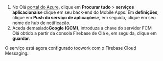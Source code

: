 
1. No Olá [portal do Azure](https://portal.azure.com/), clique em **Procurar tudo** > **serviços aplicacionais**e clique em seu back-end do Mobile Apps. Em **definições**, clique em **Push do serviço de aplicações**e, em seguida, clique em seu nome de hub de notificação.
2. Aceda demasiado**Google (GCM)**, introduza a chave do servidor FCM Olá obtido a partir da consola Firebase de Olá e, em seguida, clique em **guardar**.

O serviço está agora configurado toowork com o Firebase Cloud Messaging.

<!-- URLs. -->

<!-- images -->
